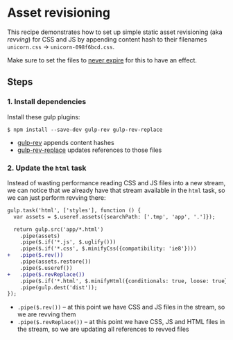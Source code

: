 # Asset revisioning

This recipe demonstrates how to set up simple static asset revisioning (aka *revving*) for CSS and JS by appending content hash to their filenames `unicorn.css` → `unicorn-098f6bcd.css`.

Make sure to set the files to [never expire](http://developer.yahoo.com/performance/rules.html#expires) for this to have an effect.

## Steps

### 1. Install dependencies

Install these gulp plugins:

```
$ npm install --save-dev gulp-rev gulp-rev-replace
```

* [gulp-rev](https://github.com/sindresorhus/gulp-rev) appends content hashes
* [gulp-rev-replace](https://github.com/jamesknelson/gulp-rev-replace) updates references to those files

### 2. Update the `html` task

Instead of wasting performance reading CSS and JS files into a new stream, we can notice that we already have that stream available in the `html` task, so we can just perform revving there:

```diff
gulp.task('html', ['styles'], function () {
  var assets = $.useref.assets({searchPath: ['.tmp', 'app', '.']});

  return gulp.src('app/*.html')
    .pipe(assets)
    .pipe($.if('*.js', $.uglify()))
    .pipe($.if('*.css', $.minifyCss({compatibility: 'ie8'})))
+   .pipe($.rev())
    .pipe(assets.restore())
    .pipe($.useref())
+   .pipe($.revReplace())
    .pipe($.if('*.html', $.minifyHtml({conditionals: true, loose: true})))
    .pipe(gulp.dest('dist'));
});
```

* `.pipe($.rev())` – at this point we have CSS and JS files in the stream, so we are revving them
* `.pipe($.revReplace())` – at this point we have CSS, JS and HTML files in the stream, so we are updating all references to revved files
